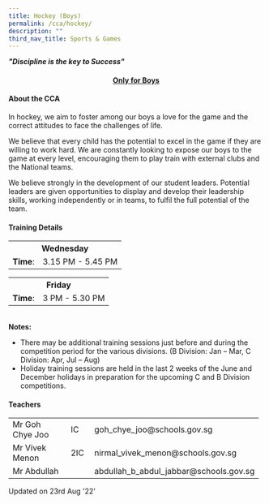 ```yaml
---
title: Hockey (Boys)
permalink: /cca/hockey/
description: ""
third_nav_title: Sports & Games
---
```



<p><strong><em>"Discipline is the key to Success"</em></strong></p>
<h4 style="text-align: center;"><span style="text-decoration: underline;"><strong>Only for Boys</strong></span></h4>
<h4>About the CCA</h4>
<p>In hockey, we aim to foster among our boys a love for the game and the correct attitudes to face the challenges of life.</p>
<p>We believe that every child has the potential to excel in the game if they are willing to work hard. We are constantly looking to expose our boys to the game at every level, encouraging them to play train with external clubs and the National teams.</p>
<p>We believe strongly in the development of our student leaders. Potential leaders are given opportunities to display and develop their leadership skills, working independently or in teams, to fulfil the full potential of the team.</p>
<h4>Training Details</h4>
<table>
<tbody>
<tr>
<th style="text-align: center;" colspan="2">Wednesday</th>
</tr>
<tr>
<td style="text-align: center;"><strong>Time</strong>:</td>
<td style="text-align: center;">3.15 PM - 5.45 PM</td>
</tr>
</tbody>
</table>
<table>
<tbody>
<tr>
<th style="text-align: center;" colspan="2">Friday</th>
</tr>
<tr>
<td style="text-align: center;"><strong>Time</strong>:</td>
<td style="text-align: center;">3 PM - 5.30 PM</td>
</tr>
</tbody>
</table>
<p><br /><strong>Notes:&nbsp;<br /></strong></p>
<ul>
<li>There may be additional training sessions just before and during the competition period for the various divisions. (B Division: Jan &ndash; Mar, C Division: Apr, Jul &ndash; Aug)</li>
<li>Holiday training sessions are held in the last 2 weeks of the June and December holidays in preparation for the upcoming C and B Division competitions.</li>
</ul>
<h4>Teachers</h4>
<table style="width: 494px;">
<tbody>
<tr>
<td style="width: 125.266px;">Mr Goh Chye Joo</td>
<td style="width: 34.0781px;">IC</td>
<td style="width: 312.656px;">goh_chye_joo@schools.gov.sg</td>
</tr>
<tr>
<td style="width: 125.266px;">Mr Vivek Menon</td>
<td style="width: 34.0781px;">2IC</td>
<td style="width: 312.656px;">nirmal_vivek_menon@schools.gov.sg</td>
</tr>
<tr>
<td style="width: 125.266px;">Mr Abdullah</td>
<td style="width: 34.0781px;">&nbsp;</td>
<td style="width: 312.656px;">abdullah_b_abdul_jabbar@schools.gov.sg</td>
</tr>
</tbody>
</table>
<p>Updated on 23rd Aug '22'</p>